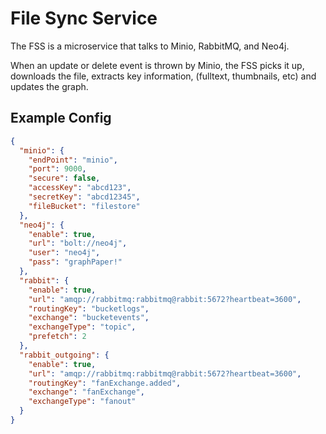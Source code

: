 # File Sync Service

The FSS is a microservice that talks to Minio, RabbitMQ, and Neo4j.

When an update or delete event is thrown by Minio, the FSS picks it up, downloads the file, extracts key information, (fulltext, thumbnails, etc) and updates the graph.

## Example Config
```json
{
  "minio": {
    "endPoint": "minio",
    "port": 9000,
    "secure": false,
    "accessKey": "abcd123",
    "secretKey": "abcd12345",
    "fileBucket": "filestore"
  },
  "neo4j": {
    "enable": true,
    "url": "bolt://neo4j",
    "user": "neo4j",
    "pass": "graphPaper!"
  },
  "rabbit": {
    "enable": true,
    "url": "amqp://rabbitmq:rabbitmq@rabbit:5672?heartbeat=3600",
    "routingKey": "bucketlogs",
    "exchange": "bucketevents",
    "exchangeType": "topic",
    "prefetch": 2
  },
  "rabbit_outgoing": {
    "enable": true,
    "url": "amqp://rabbitmq:rabbitmq@rabbit:5672?heartbeat=3600",
    "routingKey": "fanExchange.added",
    "exchange": "fanExchange",
    "exchangeType": "fanout"
  }
}
```